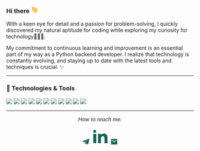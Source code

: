  ### Hi there <img src="gif/hello.gif" width="20px" height="20px" />
 
With a keen eye for detail and a passion for problem-solving, I quickly discovered my natural aptitude for coding while exploring my curiosity for technology👩🏻‍💻.

My commitment to continuous learning and improvement is an essential part of my way as a Python backend developer. I realize that technology is constantly evolving, and staying up to date with the latest tools and techniques is crucial. ✨




<hr>

### 🔧 Technologies & Tools
![](https://img.shields.io/badge/OS-Ubuntu-informational?style=flat&logo=Ubuntu&logoColor=white&color=186354)
![](https://img.shields.io/badge/Shell-Bash-informational?style=flat&logo=gnu-bash&logoColor=white&color=186354)
![](https://img.shields.io/badge/Editor-PyCharm-informational?style=flat&logo=pycharm&logoColor=white&color=186354)
![](https://img.shields.io/badge/VCS-Git-informational?style=flat&logo=git&logoColor=white&color=186354)
![](https://img.shields.io/badge/Code-HTML-informational?style=flat&logo=html5&logoColor=white&color=186354)
![](https://img.shields.io/badge/Code-CSS-informational?style=flat&logo=CSS3&logoColor=white&color=186354)
![](https://img.shields.io/badge/Code-Python-informational?style=flat&logo=python&logoColor=white&color=186354)
![](https://img.shields.io/badge/Framework-Django+DRF-informational?style=flat&logo=django&logoColor=white&color=186354)
![](https://img.shields.io/badge/Tools-PostgreSQL-informational?style=flat&logo=postgresql&logoColor=white&color=186354)
![](https://img.shields.io/badge/Tools-Docker-informational?style=flat&logo=docker&logoColor=white&color=186354)
![](https://img.shields.io/badge/Tools-JSON-informational?style=flat&logo=json&logoColor=white&color=186354)


<hr>
<p align="center">
  <i>How to reach me: </i>

  <p align="center">
    <a href="https://t.me/unstoppableM" alt="Telegram"><img src="svg/telegram.svg" width="20px" height="20px"></a>
    <a href="https://www.linkedin.com/in/vladyslav-marakhovskyi/" alt="LinkedIn"><img  src="svg/linkedin.svg"></a>
    <a href="mailto:marakhovskyiv@gmail.com" alt="Mail"><img src="svg/mail.svg" width="20px" height="20px"></a>
  </p>
</p>



